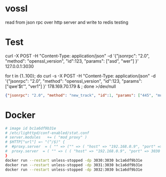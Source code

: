 # vossl
read from json rpc over http server and write to redis testing

# Test
curl -X POST -H "Content-Type: application/json" -d '{"jsonrpc": "2.0", "method": "openssl_version", "id":123, "params": ["asd", "wer"] }' 127.0.0.1:3030

for t in {1..100}; do curl -s  -X POST -H "Content-Type: application/json" -d '{"jsonrpc": "2.0", "method": "openssl_version", "id":123, "params": ["qwe'$t'", "ver1"] }' 178.169.70.179 & ; done  >/dev/null

```json
{"jsonrpc": "2.0", "method": "new_track", "id":1, "params": ["445", "muscafe_fastpop_august2022_168.mp3 6%  D30%", "14:27:07", "08/12/22"] }
```

# Docker
```sh
# image id bc1a6df9b31e
# /etc/lighttpd/conf-enabled/stat.conf
# server.modules   += ( "mod_proxy" )
# $HTTP["url"] =~ "(^/$)" {
#  #proxy.server  = ( "" => ("" => ( "host" => "192.168.0.9", "port" => 3030 )))
#  proxy.server  = ( "" => ( ( "host" => "192.168.0.9", "port" => 3030 ), ( "host" => "192.168.0.9", "port" => 3031 ), ( "host" => "192.168.0.9", "port" => 3032 )))
}
docker run --restart unless-stopped -dp 3030:3030 bc1a6df9b31e
docker run --restart unless-stopped -dp 3031:3030 bc1a6df9b31e
docker run --restart unless-stopped -dp 3032:3030 bc1a6df9b31e
```
